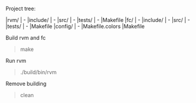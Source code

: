Project tree:

|rvm/
| - |include/
| - |src/
| - |tests/
| - |Makefile
|fc/
| - |include/
| - |src/
| - |tests/
| - |Makefile
|config/
| - |Makefile.colors
|Makefile


Build rvm and fc
> make

Run rvm
> ./build/bin/rvm

Remove building
> clean

